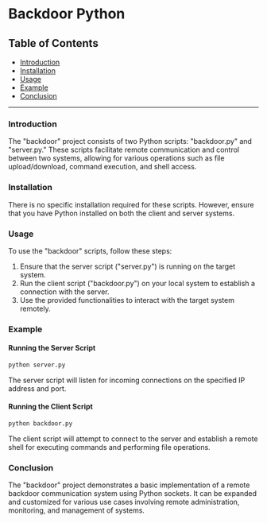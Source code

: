 # Backdoor Python

## Table of Contents
- [Introduction](#introduction)
- [Installation](#installation)
- [Usage](#usage)
- [Example](#example)
- [Conclusion](#conclusion)

---

### Introduction <a name="introduction"></a>

The "backdoor" project consists of two Python scripts: "backdoor.py" and "server.py." These scripts facilitate remote communication and control between two systems, allowing for various operations such as file upload/download, command execution, and shell access.

### Installation <a name="installation"></a>

There is no specific installation required for these scripts. However, ensure that you have Python installed on both the client and server systems.

### Usage <a name="usage"></a>

To use the "backdoor" scripts, follow these steps:

1. Ensure that the server script ("server.py") is running on the target system.
2. Run the client script ("backdoor.py") on your local system to establish a connection with the server.
3. Use the provided functionalities to interact with the target system remotely.

### Example <a name="example"></a>

#### Running the Server Script
```bash
python server.py
```
The server script will listen for incoming connections on the specified IP address and port.

#### Running the Client Script
```bash
python backdoor.py
```
The client script will attempt to connect to the server and establish a remote shell for executing commands and performing file operations.

### Conclusion <a name="conclusion"></a>

The "backdoor" project demonstrates a basic implementation of a remote backdoor communication system using Python sockets. It can be expanded and customized for various use cases involving remote administration, monitoring, and management of systems.
